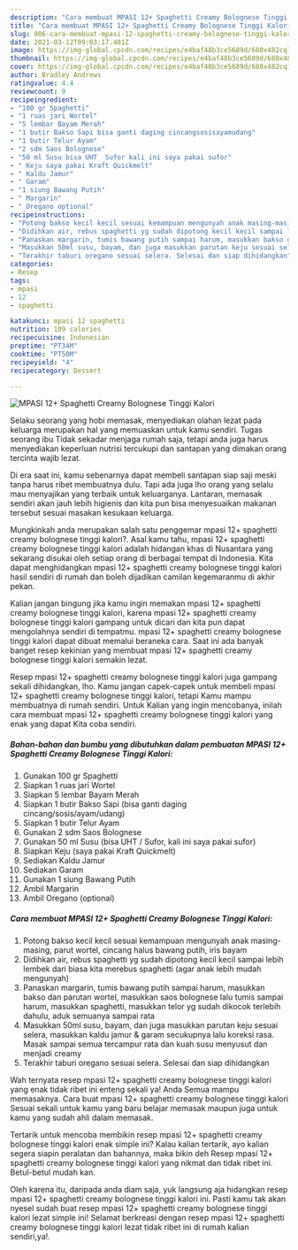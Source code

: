 ```yaml
---
description: "Cara membuat MPASI 12+ Spaghetti Creamy Bolognese Tinggi Kalori Sederhana Untuk Jualan"
title: "Cara membuat MPASI 12+ Spaghetti Creamy Bolognese Tinggi Kalori Sederhana Untuk Jualan"
slug: 906-cara-membuat-mpasi-12-spaghetti-creamy-bolognese-tinggi-kalori-sederhana-untuk-jualan
date: 2021-03-12T09:03:17.481Z
image: https://img-global.cpcdn.com/recipes/e4baf48b3ce5689d/680x482cq70/mpasi-12-spaghetti-creamy-bolognese-tinggi-kalori-foto-resep-utama.jpg
thumbnail: https://img-global.cpcdn.com/recipes/e4baf48b3ce5689d/680x482cq70/mpasi-12-spaghetti-creamy-bolognese-tinggi-kalori-foto-resep-utama.jpg
cover: https://img-global.cpcdn.com/recipes/e4baf48b3ce5689d/680x482cq70/mpasi-12-spaghetti-creamy-bolognese-tinggi-kalori-foto-resep-utama.jpg
author: Bradley Andrews
ratingvalue: 4.4
reviewcount: 9
recipeingredient:
- "100 gr Spaghetti"
- "1 ruas jari Wortel"
- "5 lembar Bayam Merah"
- "1 butir Bakso Sapi bisa ganti daging cincangsosisayamudang"
- "1 butir Telur Ayam"
- "2 sdm Saos Bolognese"
- "50 ml Susu bisa UHT  Sufor kali ini saya pakai sufor"
- " Keju saya pakai Kraft Quickmelt"
- " Kaldu Jamur"
- " Garam"
- "1 siung Bawang Putih"
- " Margarin"
- " Oregano optional"
recipeinstructions:
- "Potong bakso kecil kecil sesuai kemampuan mengunyah anak masing-masing, parut wortel, cincang halus bawang putih, iris bayam"
- "Didihkan air, rebus spaghetti yg sudah dipotong kecil kecil sampai lebih lembek dari biasa kita merebus spaghetti (agar anak lebih mudah mengunyah)"
- "Panaskan margarin, tumis bawang putih sampai harum, masukkan bakso dan parutan wortel, masukkan saos bolognese lalu tumis sampai harum, masukkan spaghetti, masukkan telor yg sudah dikocok terlebih dahulu, aduk semuanya sampai rata"
- "Masukkan 50ml susu, bayam, dan juga masukkan parutan keju sesuai selera, masukkan kaldu jamur &amp; garam secukupnya lalu koreksi rasa. Masak sampai semua tercampur rata dan kuah susu menyusut dan menjadi creamy"
- "Terakhir taburi oregano sesuai selera. Selesai dan siap dihidangkan"
categories:
- Resep
tags:
- mpasi
- 12
- spaghetti

katakunci: mpasi 12 spaghetti 
nutrition: 109 calories
recipecuisine: Indonesian
preptime: "PT34M"
cooktime: "PT50M"
recipeyield: "4"
recipecategory: Dessert

---
```



![MPASI 12+ Spaghetti Creamy Bolognese Tinggi Kalori](https://img-global.cpcdn.com/recipes/e4baf48b3ce5689d/680x482cq70/mpasi-12-spaghetti-creamy-bolognese-tinggi-kalori-foto-resep-utama.jpg)

Selaku seorang yang hobi memasak, menyediakan olahan lezat pada keluarga merupakan hal yang memuaskan untuk kamu sendiri. Tugas seorang ibu Tidak sekadar menjaga rumah saja, tetapi anda juga harus menyediakan keperluan nutrisi tercukupi dan santapan yang dimakan orang tercinta wajib lezat.

Di era  saat ini, kamu sebenarnya dapat membeli santapan siap saji meski tanpa harus ribet membuatnya dulu. Tapi ada juga lho orang yang selalu mau menyajikan yang terbaik untuk keluarganya. Lantaran, memasak sendiri akan jauh lebih higienis dan kita pun bisa menyesuaikan makanan tersebut sesuai masakan kesukaan keluarga. 



Mungkinkah anda merupakan salah satu penggemar mpasi 12+ spaghetti creamy bolognese tinggi kalori?. Asal kamu tahu, mpasi 12+ spaghetti creamy bolognese tinggi kalori adalah hidangan khas di Nusantara yang sekarang disukai oleh setiap orang di berbagai tempat di Indonesia. Kita dapat menghidangkan mpasi 12+ spaghetti creamy bolognese tinggi kalori hasil sendiri di rumah dan boleh dijadikan camilan kegemaranmu di akhir pekan.

Kalian jangan bingung jika kamu ingin memakan mpasi 12+ spaghetti creamy bolognese tinggi kalori, karena mpasi 12+ spaghetti creamy bolognese tinggi kalori gampang untuk dicari dan kita pun dapat mengolahnya sendiri di tempatmu. mpasi 12+ spaghetti creamy bolognese tinggi kalori dapat dibuat memalui beraneka cara. Saat ini ada banyak banget resep kekinian yang membuat mpasi 12+ spaghetti creamy bolognese tinggi kalori semakin lezat.

Resep mpasi 12+ spaghetti creamy bolognese tinggi kalori juga gampang sekali dihidangkan, lho. Kamu jangan capek-capek untuk membeli mpasi 12+ spaghetti creamy bolognese tinggi kalori, tetapi Kamu mampu membuatnya di rumah sendiri. Untuk Kalian yang ingin mencobanya, inilah cara membuat mpasi 12+ spaghetti creamy bolognese tinggi kalori yang enak yang dapat Kita coba sendiri.

<!--inarticleads1-->

##### Bahan-bahan dan bumbu yang dibutuhkan dalam pembuatan MPASI 12+ Spaghetti Creamy Bolognese Tinggi Kalori:

1. Gunakan 100 gr Spaghetti
1. Siapkan 1 ruas jari Wortel
1. Siapkan 5 lembar Bayam Merah
1. Siapkan 1 butir Bakso Sapi (bisa ganti daging cincang/sosis/ayam/udang)
1. Siapkan 1 butir Telur Ayam
1. Gunakan 2 sdm Saos Bolognese
1. Gunakan 50 ml Susu (bisa UHT / Sufor, kali ini saya pakai sufor)
1. Siapkan  Keju (saya pakai Kraft Quickmelt)
1. Sediakan  Kaldu Jamur
1. Sediakan  Garam
1. Gunakan 1 siung Bawang Putih
1. Ambil  Margarin
1. Ambil  Oregano (optional)




<!--inarticleads2-->

##### Cara membuat MPASI 12+ Spaghetti Creamy Bolognese Tinggi Kalori:

1. Potong bakso kecil kecil sesuai kemampuan mengunyah anak masing-masing, parut wortel, cincang halus bawang putih, iris bayam
1. Didihkan air, rebus spaghetti yg sudah dipotong kecil kecil sampai lebih lembek dari biasa kita merebus spaghetti (agar anak lebih mudah mengunyah)
1. Panaskan margarin, tumis bawang putih sampai harum, masukkan bakso dan parutan wortel, masukkan saos bolognese lalu tumis sampai harum, masukkan spaghetti, masukkan telor yg sudah dikocok terlebih dahulu, aduk semuanya sampai rata
1. Masukkan 50ml susu, bayam, dan juga masukkan parutan keju sesuai selera, masukkan kaldu jamur &amp; garam secukupnya lalu koreksi rasa. Masak sampai semua tercampur rata dan kuah susu menyusut dan menjadi creamy
1. Terakhir taburi oregano sesuai selera. Selesai dan siap dihidangkan




Wah ternyata resep mpasi 12+ spaghetti creamy bolognese tinggi kalori yang enak tidak ribet ini enteng sekali ya! Anda Semua mampu memasaknya. Cara buat mpasi 12+ spaghetti creamy bolognese tinggi kalori Sesuai sekali untuk kamu yang baru belajar memasak maupun juga untuk kamu yang sudah ahli dalam memasak.

Tertarik untuk mencoba membikin resep mpasi 12+ spaghetti creamy bolognese tinggi kalori enak simple ini? Kalau kalian tertarik, ayo kalian segera siapin peralatan dan bahannya, maka bikin deh Resep mpasi 12+ spaghetti creamy bolognese tinggi kalori yang nikmat dan tidak ribet ini. Betul-betul mudah kan. 

Oleh karena itu, daripada anda diam saja, yuk langsung aja hidangkan resep mpasi 12+ spaghetti creamy bolognese tinggi kalori ini. Pasti kamu tak akan nyesel sudah buat resep mpasi 12+ spaghetti creamy bolognese tinggi kalori lezat simple ini! Selamat berkreasi dengan resep mpasi 12+ spaghetti creamy bolognese tinggi kalori lezat tidak ribet ini di rumah kalian sendiri,ya!.

